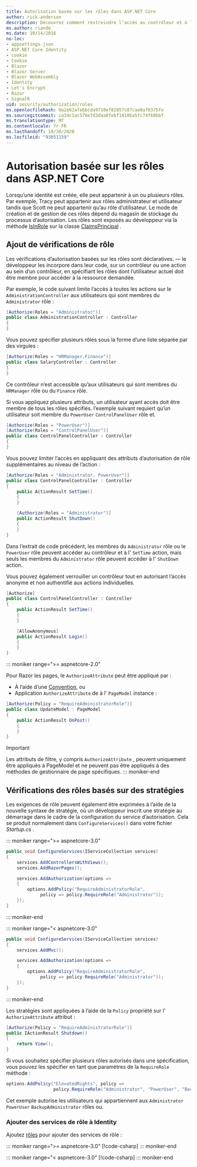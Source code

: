 ```yaml
---
title: Autorisation basée sur les rôles dans ASP.NET Core
author: rick-anderson
description: Découvrez comment restreindre l’accès au contrôleur et à l’action ASP.NET Core en passant des rôles à l’attribut Authorize.
ms.author: riande
ms.date: 10/14/2016
no-loc:
- appsettings.json
- ASP.NET Core Identity
- cookie
- Cookie
- Blazor
- Blazor Server
- Blazor WebAssembly
- Identity
- Let's Encrypt
- Razor
- SignalR
uid: security/authorization/roles
ms.openlocfilehash: 0a2e62afebbcda9710ef82857c87cae8af0375fe
ms.sourcegitcommit: ca34c1ac578e7d3daa0febf1810ba5fc74f60bbf
ms.translationtype: MT
ms.contentlocale: fr-FR
ms.lasthandoff: 10/30/2020
ms.locfileid: "93051159"
---
```

# <a name="role-based-authorization-in-aspnet-core"></a>Autorisation basée sur les rôles dans ASP.NET Core

<a name="security-authorization-role-based"></a>

Lorsqu’une identité est créée, elle peut appartenir à un ou plusieurs rôles. Par exemple, Tracy peut appartenir aux rôles administrateur et utilisateur tandis que Scott ne peut appartenir qu’au rôle d’utilisateur. Le mode de création et de gestion de ces rôles dépend du magasin de stockage du processus d’autorisation. Les rôles sont exposés au développeur via la méthode [IsInRole](/dotnet/api/system.security.principal.genericprincipal.isinrole) sur la classe [ClaimsPrincipal](/dotnet/api/system.security.claims.claimsprincipal) .

## <a name="adding-role-checks"></a>Ajout de vérifications de rôle

Les vérifications d’autorisation basées sur les rôles sont déclaratives. &mdash; le développeur les incorpore dans leur code, sur un contrôleur ou une action au sein d’un contrôleur, en spécifiant les rôles dont l’utilisateur actuel doit être membre pour accéder à la ressource demandée.

Par exemple, le code suivant limite l’accès à toutes les actions sur le `AdministrationController` aux utilisateurs qui sont membres du `Administrator` rôle :

```csharp
[Authorize(Roles = "Administrator")]
public class AdministrationController : Controller
{
}
```

Vous pouvez spécifier plusieurs rôles sous la forme d’une liste séparée par des virgules :

```csharp
[Authorize(Roles = "HRManager,Finance")]
public class SalaryController : Controller
{
}
```

Ce contrôleur n’est accessible qu’aux utilisateurs qui sont membres du `HRManager` rôle ou du `Finance` rôle.

Si vous appliquez plusieurs attributs, un utilisateur ayant accès doit être membre de tous les rôles spécifiés. l’exemple suivant requiert qu’un utilisateur soit membre du `PowerUser` `ControlPanelUser` rôle et.

```csharp
[Authorize(Roles = "PowerUser")]
[Authorize(Roles = "ControlPanelUser")]
public class ControlPanelController : Controller
{
}
```

Vous pouvez limiter l’accès en appliquant des attributs d’autorisation de rôle supplémentaires au niveau de l’action :

```csharp
[Authorize(Roles = "Administrator, PowerUser")]
public class ControlPanelController : Controller
{
    public ActionResult SetTime()
    {
    }

    [Authorize(Roles = "Administrator")]
    public ActionResult ShutDown()
    {
    }
}
```

Dans l’extrait de code précédent, les membres du `Administrator` rôle ou le `PowerUser` rôle peuvent accéder au contrôleur et à l' `SetTime` action, mais seuls les membres du `Administrator` rôle peuvent accéder à l' `ShutDown` action.

Vous pouvez également verrouiller un contrôleur tout en autorisant l’accès anonyme et non authentifié aux actions individuelles.

```csharp
[Authorize]
public class ControlPanelController : Controller
{
    public ActionResult SetTime()
    {
    }

    [AllowAnonymous]
    public ActionResult Login()
    {
    }
}
```

::: moniker range=">= aspnetcore-2.0"

Pour Razor les pages, le `AuthorizeAttribute` peut être appliqué par :

* À l’aide d’une [Convention](xref:razor-pages/razor-pages-conventions#page-model-action-conventions), ou
* Application `AuthorizeAttribute` de à l' `PageModel` instance :

```csharp
[Authorize(Policy = "RequireAdministratorRole")]
public class UpdateModel : PageModel
{
    public ActionResult OnPost()
    {
    }
}
```

> [!IMPORTANT]
> Les attributs de filtre, y compris `AuthorizeAttribute` , peuvent uniquement être appliqués à PageModel et ne peuvent pas être appliqués à des méthodes de gestionnaire de page spécifiques.
::: moniker-end

<a name="security-authorization-role-policy"></a>

## <a name="policy-based-role-checks"></a>Vérifications des rôles basés sur des stratégies

Les exigences de rôle peuvent également être exprimées à l’aide de la nouvelle syntaxe de stratégie, où un développeur inscrit une stratégie au démarrage dans le cadre de la configuration du service d’autorisation. Cela se produit normalement dans `ConfigureServices()` dans votre fichier *Startup.cs* .

::: moniker range=">= aspnetcore-3.0"
```csharp
public void ConfigureServices(IServiceCollection services)
{
    services.AddControllersWithViews();
    services.AddRazorPages();

    services.AddAuthorization(options =>
    {
        options.AddPolicy("RequireAdministratorRole",
             policy => policy.RequireRole("Administrator"));
    });
}
```
::: moniker-end

::: moniker range="< aspnetcore-3.0"
```csharp
public void ConfigureServices(IServiceCollection services)
{
    services.AddMvc();

    services.AddAuthorization(options =>
    {
        options.AddPolicy("RequireAdministratorRole",
             policy => policy.RequireRole("Administrator"));
    });
}
```
::: moniker-end

Les stratégies sont appliquées à l’aide de la `Policy` propriété sur l' `AuthorizeAttribute` attribut :

```csharp
[Authorize(Policy = "RequireAdministratorRole")]
public IActionResult Shutdown()
{
    return View();
}
```

Si vous souhaitez spécifier plusieurs rôles autorisés dans une spécification, vous pouvez les spécifier en tant que paramètres de la `RequireRole` méthode :

```csharp
options.AddPolicy("ElevatedRights", policy =>
                  policy.RequireRole("Administrator", "PowerUser", "BackupAdministrator"));
```

Cet exemple autorise les utilisateurs qui appartiennent aux `Administrator` `PowerUser` `BackupAdministrator` rôles ou.

### <a name="add-role-services-to-no-locidentity"></a>Ajouter des services de rôle à Identity

Ajoutez [rôles](/dotnet/api/microsoft.aspnetcore.identity.identitybuilder.addroles#Microsoft_AspNetCore_Identity_IdentityBuilder_AddRoles__1) pour ajouter des services de rôle :

::: moniker range=">= aspnetcore-3.0"
[!code-csharp[](roles/samples/3_0/Startup.cs?name=snippet&highlight=7)]
::: moniker-end

::: moniker range="< aspnetcore-3.0"
[!code-csharp[](roles/samples/2_2/Startup.cs?name=snippet&highlight=7)]
::: moniker-end

